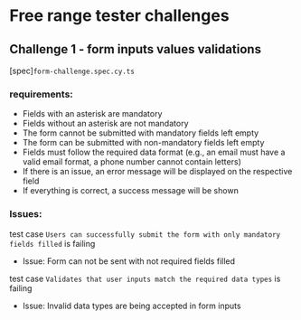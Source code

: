 # Free range tester challenges

## Challenge 1 - form inputs values validations

[spec]`form-challenge.spec.cy.ts`

### requirements:

- Fields with an asterisk are mandatory
- Fields without an asterisk are not mandatory
- The form cannot be submitted with mandatory fields left empty
- The form can be submitted with non-mandatory fields left empty
- Fields must follow the required data format (e.g., an email must have a valid email format, a phone number cannot contain letters)
- If there is an issue, an error message will be displayed on the respective field
- If everything is correct, a success message will be shown

### Issues:

test case `Users can successfully submit the form with only mandatory fields filled` is failing

- Issue: Form can not be sent with not required fields filled

test case `Validates that user inputs match the required data types` is failing

- Issue: Invalid data types are being accepted in form inputs

